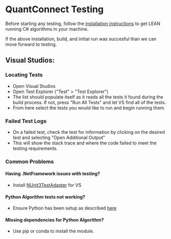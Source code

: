 QuantConnect Testing
=============

Before starting any testing, follow the [installation instructions](https://github.com/QuantConnect/Lean#installation-instructions) to get LEAN running C# algorithms in your machine. 

If the above installation, build, and initial run was succesful than we can move forward to testing.


## Visual Studios:

### Locating Tests

- Open Visual Studios
- Open Test Explorer ("Test" > "Test Explorer")
- The list should populate itself as it reads all the tests it found during the build process. If not, press "Run All Tests" and let VS find all of the tests.
- From here select the tests you would like to run and begin running them.


### Failed Test Logs

- On a failed test, check the test for information by clicking on the desired test and selecting "Open Additional Output"
- This will show the stack trace and where the code failed to meet the testing requirements. 


### Common Problems

#### Having .NetFramework issues with testing?
- Install [NUnit3TestAdapter](https://marketplace.visualstudio.com/items?itemName=NUnitDevelopers.NUnit3TestAdapter) for VS

#### Python Algorithm tests not working?
- Ensure Python has been setup as described [here](https://github.com/QuantConnect/Lean/tree/master/Algorithm.Python#install-python-36)

#### Missing dependencies for Python Algorithm?
- Use pip or conda to install the module.



